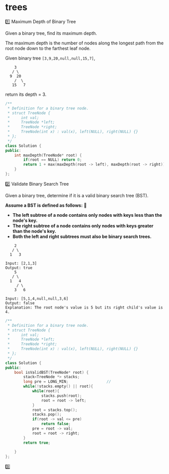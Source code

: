 # trees

:one: Maximum Depth of Binary Tree

Given a binary tree, find its maximum depth.

The maximum depth is the number of nodes along the longest path from the root node down to the farthest leaf node.

Given binary tree `[3,9,20,null,null,15,7]`,

```
    3
   / \
  9  20
    /  \
   15   7
```

return its depth = 3.

```C++
/**
 * Definition for a binary tree node.
 * struct TreeNode {
 *     int val;
 *     TreeNode *left;
 *     TreeNode *right;
 *     TreeNode(int x) : val(x), left(NULL), right(NULL) {}
 * };
 */
class Solution {
public:
    int maxDepth(TreeNode* root) {
        if(root == NULL) return 0;
        return 1 + max(maxDepth(root -> left), maxDepth(root -> right)); 
    }
};
```

:two: ​Validate Binary Search Tree

Given a binary tree, determine if it is a valid binary search tree (BST).

**Assume a BST is defined as follows:**​ :triangular_flag_on_post:

- **The left subtree of a node contains only nodes with keys less than the node's key.**
- **The right subtree of a node contains only nodes with keys greater than the node's key.**
- **Both the left and right subtrees must also be binary search trees.**

```
    2
   / \
  1   3

Input: [2,1,3]
Output: true
    5
   / \
  1   4
     / \
    3   6

Input: [5,1,4,null,null,3,6]
Output: false
Explanation: The root node's value is 5 but its right child's value is 4.
```

```c++
/**
 * Definition for a binary tree node.
 * struct TreeNode {
 *     int val;
 *     TreeNode *left;
 *     TreeNode *right;
 *     TreeNode(int x) : val(x), left(NULL), right(NULL) {}
 * };
 */
class Solution {
public:
    bool isValidBST(TreeNode* root) {
        stack<TreeNode *> stacks;
        long pre = LONG_MIN;                 //
        while(!stacks.empty() || root){
            while(root){
                stacks.push(root);
                root = root -> left;
            }
            root = stacks.top();
            stacks.pop();
            if(root -> val <= pre)
                return false;
            pre = root -> val;
            root = root -> right;
        }
        return true;
        
    }
};
```



:three: ​ 